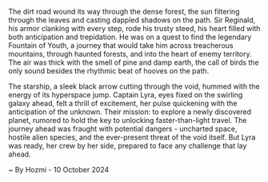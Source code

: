 
The dirt road wound its way through the dense forest, the sun filtering through the leaves and casting dappled shadows on the path.  Sir Reginald, his armor clanking with every step, rode his trusty steed, his heart filled with both anticipation and trepidation. He was on a quest to find the legendary Fountain of Youth, a journey that would take him across treacherous mountains, through haunted forests, and into the heart of enemy territory.  The air was thick with the smell of pine and damp earth, the call of birds the only sound besides the rhythmic beat of hooves on the path. 

The starship, a sleek black arrow cutting through the void, hummed with the energy of its hyperspace jump. Captain Lyra, eyes fixed on the swirling galaxy ahead, felt a thrill of excitement, her pulse quickening with the anticipation of the unknown. Their mission: to explore a newly discovered planet, rumored to hold the key to unlocking faster-than-light travel. The journey ahead was fraught with potential dangers - uncharted space, hostile alien species, and the ever-present threat of the void itself. But Lyra was ready, her crew by her side, prepared to face any challenge that lay ahead. 

~ By Hozmi - 10 October 2024
